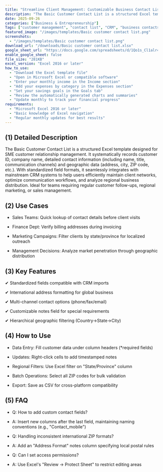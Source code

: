 ```yaml
---
title: "Streamline Client Management: Customizable Business Contact List Template with Geographic Analytics"
description: "The Basic Customer Contact List is a structured Excel template designed for SME customer relationship management. "
date: 2025-09-26
categories: ["Business & Entrepreneurship​"]
Tags: ["customer management", "contact list", "CRM", "business contacts"]
featured_image: "/images/templates/Basic customer contact list.png"
screenshots:
  - "/images/templates/Basic customer contact list.png"
download_url: "/downloads/Basic customer contact list.xlsx"
google_sheet_url: "https://docs.google.com/spreadsheets/d/1Qo1s_Cl1alr4BG5zkn-yluXXOOgSvgye8ykFLLhTMnY/edit?usp=sharing"
enable_google_sheet: false
file_size: "281KB"
excel_version: "Excel 2016 or later"
how_to_use:
  - "Download the Excel template file"
  - "Open in Microsoft Excel or compatible software"
  - "Enter your monthly income in the Income section"
  - "Add your expenses by category in the Expenses section"
  - "Set your savings goals in the Goals tab"
  - "Review the automatically generated charts and summaries"
  - "Update monthly to track your financial progress"
requirements:
  - "Microsoft Excel 2016 or later"
  - "Basic knowledge of Excel navigation"
  - "Regular monthly updates for best results"
---
```



## (1) Detailed Description
The Basic Customer Contact List is a structured Excel template designed for SME customer relationship management. It systematically records customer ID, company name, detailed contact information (including name, title, communication channels) and geographic data (address, city, ZIP code, etc.). With standardized field formats, it seamlessly integrates with mainstream CRM systems to help users efficiently maintain client networks, optimize communication workflows, and analyze regional business distribution. Ideal for teams requiring regular customer follow-ups, regional marketing, or sales management.

## (2) Use Cases
- ​Sales Teams: Quick lookup of contact details before client visits

- ​Finance Dept: Verify billing addresses during invoicing

- ​Marketing Campaigns: Filter clients by state/province for localized outreach

- ​Management Decisions: Analyze market penetration through geographic distribution

## (3) Key Features
✔ Standardized fields compatible with CRM imports

✔ International address formatting for global business

✔ Multi-channel contact options (phone/fax/email)

✔ Customizable notes field for special requirements

✔ Hierarchical geographic filtering (Country→State→City)

## (4) How to Use
- ​Data Entry: Fill customer data under column headers (*required fields)

- ​Updates: Right-click cells to add timestamped notes

- ​Regional Filters: Use Excel filter on "State/Province" column

- ​Batch Operations: Select all ZIP codes for bulk validation

- ​Export: Save as CSV for cross-platform compatibility

## (5) FAQ
- ​Q: How to add custom contact fields?​​
- A: Insert new columns after the last field, maintaining naming conventions (e.g., "Contact_mobile")

- ​Q: Handling inconsistent international ZIP formats?​​
- A: Add an "Address Format" notes column specifying local postal rules

- ​Q: Can I set access permissions?​​
- A: Use Excel's "Review → Protect Sheet" to restrict editing areas